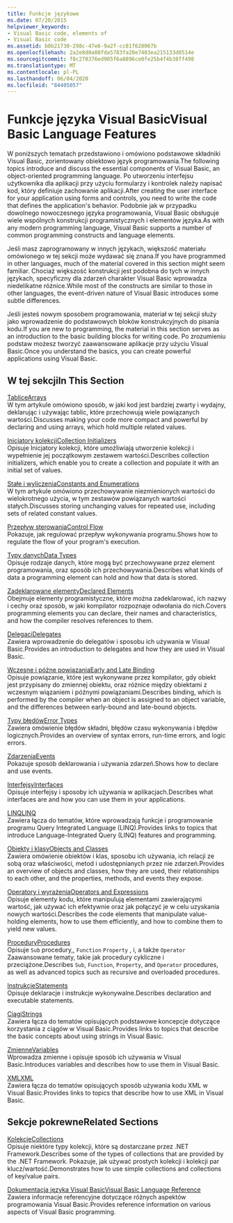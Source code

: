 ```yaml
---
title: Funkcje językowe
ms.date: 07/20/2015
helpviewer_keywords:
- Visual Basic code, elements of
- Visual Basic code
ms.assetid: b0b21730-298c-47e6-9a2f-cc81f628067b
ms.openlocfilehash: 2a2e8d0a08fda5783fa20e7403ea215133d0514e
ms.sourcegitcommit: f8c270376ed905f6a8896ce0fe25b4f4b38ff498
ms.translationtype: MT
ms.contentlocale: pl-PL
ms.lasthandoff: 06/04/2020
ms.locfileid: "84405057"
---
```

# <a name="visual-basic-language-features"></a><span data-ttu-id="b3aa2-102">Funkcje języka Visual Basic</span><span class="sxs-lookup"><span data-stu-id="b3aa2-102">Visual Basic Language Features</span></span>
<span data-ttu-id="b3aa2-103">W poniższych tematach przedstawiono i omówiono podstawowe składniki Visual Basic, zorientowany obiektowo język programowania.</span><span class="sxs-lookup"><span data-stu-id="b3aa2-103">The following topics introduce and discuss the essential components of Visual Basic, an object-oriented programming language.</span></span> <span data-ttu-id="b3aa2-104">Po utworzeniu interfejsu użytkownika dla aplikacji przy użyciu formularzy i kontrolek należy napisać kod, który definiuje zachowanie aplikacji.</span><span class="sxs-lookup"><span data-stu-id="b3aa2-104">After creating the user interface for your application using forms and controls, you need to write the code that defines the application's behavior.</span></span> <span data-ttu-id="b3aa2-105">Podobnie jak w przypadku dowolnego nowoczesnego języka programowania, Visual Basic obsługuje wiele wspólnych konstrukcji programistycznych i elementów języka.</span><span class="sxs-lookup"><span data-stu-id="b3aa2-105">As with any modern programming language, Visual Basic supports a number of common programming constructs and language elements.</span></span>  
  
 <span data-ttu-id="b3aa2-106">Jeśli masz zaprogramowany w innych językach, większość materiału omówionego w tej sekcji może wydawać się znana.</span><span class="sxs-lookup"><span data-stu-id="b3aa2-106">If you have programmed in other languages, much of the material covered in this section might seem familiar.</span></span> <span data-ttu-id="b3aa2-107">Chociaż większość konstrukcji jest podobna do tych w innych językach, specyficzny dla zdarzeń charakter Visual Basic wprowadza niedelikatne różnice.</span><span class="sxs-lookup"><span data-stu-id="b3aa2-107">While most of the constructs are similar to those in other languages, the event-driven nature of Visual Basic introduces some subtle differences.</span></span>  
  
 <span data-ttu-id="b3aa2-108">Jeśli jesteś nowym sposobem programowania, materiał w tej sekcji służy jako wprowadzenie do podstawowych bloków konstrukcyjnych do pisania kodu.</span><span class="sxs-lookup"><span data-stu-id="b3aa2-108">If you are new to programming, the material in this section serves as an introduction to the basic building blocks for writing code.</span></span> <span data-ttu-id="b3aa2-109">Po zrozumieniu podstaw możesz tworzyć zaawansowane aplikacje przy użyciu Visual Basic.</span><span class="sxs-lookup"><span data-stu-id="b3aa2-109">Once you understand the basics, you can create powerful applications using Visual Basic.</span></span>  
  
## <a name="in-this-section"></a><span data-ttu-id="b3aa2-110">W tej sekcji</span><span class="sxs-lookup"><span data-stu-id="b3aa2-110">In This Section</span></span>  
 [<span data-ttu-id="b3aa2-111">Tablice</span><span class="sxs-lookup"><span data-stu-id="b3aa2-111">Arrays</span></span>](arrays/index.md)  
 <span data-ttu-id="b3aa2-112">W tym artykule omówiono sposób, w jaki kod jest bardziej zwarty i wydajny, deklarując i używając tablic, które przechowują wiele powiązanych wartości.</span><span class="sxs-lookup"><span data-stu-id="b3aa2-112">Discusses making your code more compact and powerful by declaring and using arrays, which hold multiple related values.</span></span>  
  
 [<span data-ttu-id="b3aa2-113">Inicjatory kolekcji</span><span class="sxs-lookup"><span data-stu-id="b3aa2-113">Collection Initializers</span></span>](collection-initializers/index.md)  
 <span data-ttu-id="b3aa2-114">Opisuje Inicjatory kolekcji, które umożliwiają utworzenie kolekcji i wypełnienie jej początkowym zestawem wartości.</span><span class="sxs-lookup"><span data-stu-id="b3aa2-114">Describes collection initializers, which enable you to create a collection and populate it with an initial set of values.</span></span>  
  
 [<span data-ttu-id="b3aa2-115">Stałe i wyliczenia</span><span class="sxs-lookup"><span data-stu-id="b3aa2-115">Constants and Enumerations</span></span>](constants-enums/index.md)  
 <span data-ttu-id="b3aa2-116">W tym artykule omówiono przechowywanie niezmienionych wartości do wielokrotnego użycia, w tym zestawów powiązanych wartości stałych.</span><span class="sxs-lookup"><span data-stu-id="b3aa2-116">Discusses storing unchanging values for repeated use, including sets of related constant values.</span></span>  
  
 [<span data-ttu-id="b3aa2-117">Przepływ sterowania</span><span class="sxs-lookup"><span data-stu-id="b3aa2-117">Control Flow</span></span>](control-flow/index.md)  
 <span data-ttu-id="b3aa2-118">Pokazuje, jak regulować przepływ wykonywania programu.</span><span class="sxs-lookup"><span data-stu-id="b3aa2-118">Shows how to regulate the flow of your program's execution.</span></span>  
  
 [<span data-ttu-id="b3aa2-119">Typy danych</span><span class="sxs-lookup"><span data-stu-id="b3aa2-119">Data Types</span></span>](data-types/index.md)  
 <span data-ttu-id="b3aa2-120">Opisuje rodzaje danych, które mogą być przechowywane przez element programowania, oraz sposób ich przechowywania.</span><span class="sxs-lookup"><span data-stu-id="b3aa2-120">Describes what kinds of data a programming element can hold and how that data is stored.</span></span>  
  
 [<span data-ttu-id="b3aa2-121">Zadeklarowane elementy</span><span class="sxs-lookup"><span data-stu-id="b3aa2-121">Declared Elements</span></span>](declared-elements/index.md)  
 <span data-ttu-id="b3aa2-122">Obejmuje elementy programistyczne, które można zadeklarować, ich nazwy i cechy oraz sposób, w jaki kompilator rozpoznaje odwołania do nich.</span><span class="sxs-lookup"><span data-stu-id="b3aa2-122">Covers programming elements you can declare, their names and characteristics, and how the compiler resolves references to them.</span></span>  
  
 [<span data-ttu-id="b3aa2-123">Delegaci</span><span class="sxs-lookup"><span data-stu-id="b3aa2-123">Delegates</span></span>](delegates/index.md)  
 <span data-ttu-id="b3aa2-124">Zawiera wprowadzenie do delegatów i sposobu ich używania w Visual Basic.</span><span class="sxs-lookup"><span data-stu-id="b3aa2-124">Provides an introduction to delegates and how they are used in Visual Basic.</span></span>  
  
 [<span data-ttu-id="b3aa2-125">Wczesne i późne powiązania</span><span class="sxs-lookup"><span data-stu-id="b3aa2-125">Early and Late Binding</span></span>](early-late-binding/index.md)  
 <span data-ttu-id="b3aa2-126">Opisuje powiązanie, które jest wykonywane przez kompilator, gdy obiekt jest przypisany do zmiennej obiektu, oraz różnice między obiektami z wczesnym wiązaniem i późnymi powiązaniami.</span><span class="sxs-lookup"><span data-stu-id="b3aa2-126">Describes binding, which is performed by the compiler when an object is assigned to an object variable, and the differences between early-bound and late-bound objects.</span></span>  
  
 [<span data-ttu-id="b3aa2-127">Typy błędów</span><span class="sxs-lookup"><span data-stu-id="b3aa2-127">Error Types</span></span>](error-types.md)  
 <span data-ttu-id="b3aa2-128">Zawiera omówienie błędów składni, błędów czasu wykonywania i błędów logicznych.</span><span class="sxs-lookup"><span data-stu-id="b3aa2-128">Provides an overview of syntax errors, run-time errors, and logic errors.</span></span>  
  
 [<span data-ttu-id="b3aa2-129">Zdarzenia</span><span class="sxs-lookup"><span data-stu-id="b3aa2-129">Events</span></span>](events/index.md)  
 <span data-ttu-id="b3aa2-130">Pokazuje sposób deklarowania i używania zdarzeń.</span><span class="sxs-lookup"><span data-stu-id="b3aa2-130">Shows how to declare and use events.</span></span>  
  
 [<span data-ttu-id="b3aa2-131">Interfejsy</span><span class="sxs-lookup"><span data-stu-id="b3aa2-131">Interfaces</span></span>](interfaces/index.md)  
 <span data-ttu-id="b3aa2-132">Opisuje interfejsy i sposoby ich używania w aplikacjach.</span><span class="sxs-lookup"><span data-stu-id="b3aa2-132">Describes what interfaces are and how you can use them in your applications.</span></span>  
  
 [<span data-ttu-id="b3aa2-133">LINQ</span><span class="sxs-lookup"><span data-stu-id="b3aa2-133">LINQ</span></span>](linq/index.md)  
 <span data-ttu-id="b3aa2-134">Zawiera łącza do tematów, które wprowadzają funkcje i programowanie programu Query Integrated Language (LINQ).</span><span class="sxs-lookup"><span data-stu-id="b3aa2-134">Provides links to topics that introduce Language-Integrated Query (LINQ) features and programming.</span></span>  
  
 [<span data-ttu-id="b3aa2-135">Obiekty i klasy</span><span class="sxs-lookup"><span data-stu-id="b3aa2-135">Objects and Classes</span></span>](objects-and-classes/index.md)  
 <span data-ttu-id="b3aa2-136">Zawiera omówienie obiektów i klas, sposobu ich używania, ich relacji ze sobą oraz właściwości, metod i udostępnianych przez nie zdarzeń.</span><span class="sxs-lookup"><span data-stu-id="b3aa2-136">Provides an overview of objects and classes, how they are used, their relationships to each other, and the properties, methods, and events they expose.</span></span>  
  
 [<span data-ttu-id="b3aa2-137">Operatory i wyrażenia</span><span class="sxs-lookup"><span data-stu-id="b3aa2-137">Operators and Expressions</span></span>](operators-and-expressions/index.md)  
 <span data-ttu-id="b3aa2-138">Opisuje elementy kodu, które manipulują elementami zawierającymi wartość, jak używać ich efektywnie oraz jak połączyć je w celu uzyskania nowych wartości.</span><span class="sxs-lookup"><span data-stu-id="b3aa2-138">Describes the code elements that manipulate value-holding elements, how to use them efficiently, and how to combine them to yield new values.</span></span>  
  
 [<span data-ttu-id="b3aa2-139">Procedury</span><span class="sxs-lookup"><span data-stu-id="b3aa2-139">Procedures</span></span>](procedures/index.md)  
 <span data-ttu-id="b3aa2-140">Opisuje `Sub` procedury,, `Function` `Property` , i, a także `Operator` Zaawansowane tematy, takie jak procedury cykliczne i przeciążone.</span><span class="sxs-lookup"><span data-stu-id="b3aa2-140">Describes `Sub`, `Function`, `Property`, and `Operator` procedures, as well as advanced topics such as recursive and overloaded procedures.</span></span>  
  
 [<span data-ttu-id="b3aa2-141">Instrukcje</span><span class="sxs-lookup"><span data-stu-id="b3aa2-141">Statements</span></span>](statements.md)  
 <span data-ttu-id="b3aa2-142">Opisuje deklaracje i instrukcje wykonywalne.</span><span class="sxs-lookup"><span data-stu-id="b3aa2-142">Describes declaration and executable statements.</span></span>  
  
 [<span data-ttu-id="b3aa2-143">Ciągi</span><span class="sxs-lookup"><span data-stu-id="b3aa2-143">Strings</span></span>](strings/index.md)  
 <span data-ttu-id="b3aa2-144">Zawiera łącza do tematów opisujących podstawowe koncepcje dotyczące korzystania z ciągów w Visual Basic.</span><span class="sxs-lookup"><span data-stu-id="b3aa2-144">Provides links to topics that describe the basic concepts about using strings in Visual Basic.</span></span>  
  
 [<span data-ttu-id="b3aa2-145">Zmienne</span><span class="sxs-lookup"><span data-stu-id="b3aa2-145">Variables</span></span>](variables/index.md)  
 <span data-ttu-id="b3aa2-146">Wprowadza zmienne i opisuje sposób ich używania w Visual Basic.</span><span class="sxs-lookup"><span data-stu-id="b3aa2-146">Introduces variables and describes how to use them in Visual Basic.</span></span>  
  
 [<span data-ttu-id="b3aa2-147">XML</span><span class="sxs-lookup"><span data-stu-id="b3aa2-147">XML</span></span>](xml/index.md)  
 <span data-ttu-id="b3aa2-148">Zawiera łącza do tematów opisujących sposób używania kodu XML w Visual Basic.</span><span class="sxs-lookup"><span data-stu-id="b3aa2-148">Provides links to topics that describe how to use XML in Visual Basic.</span></span>  
  
## <a name="related-sections"></a><span data-ttu-id="b3aa2-149">Sekcje pokrewne</span><span class="sxs-lookup"><span data-stu-id="b3aa2-149">Related Sections</span></span>

 [<span data-ttu-id="b3aa2-150">Kolekcje</span><span class="sxs-lookup"><span data-stu-id="b3aa2-150">Collections</span></span>](../concepts/collections.md)  
 <span data-ttu-id="b3aa2-151">Opisuje niektóre typy kolekcji, które są dostarczane przez .NET Framework.</span><span class="sxs-lookup"><span data-stu-id="b3aa2-151">Describes some of the types of collections that are provided by the .NET Framework.</span></span> <span data-ttu-id="b3aa2-152">Pokazuje, jak używać prostych kolekcji i kolekcji par klucz/wartość.</span><span class="sxs-lookup"><span data-stu-id="b3aa2-152">Demonstrates how to use simple collections and collections of key/value pairs.</span></span>  
  
 [<span data-ttu-id="b3aa2-153">Dokumentacja języka Visual Basic</span><span class="sxs-lookup"><span data-stu-id="b3aa2-153">Visual Basic Language Reference</span></span>](../../language-reference/index.md)  
 <span data-ttu-id="b3aa2-154">Zawiera informacje referencyjne dotyczące różnych aspektów programowania Visual Basic.</span><span class="sxs-lookup"><span data-stu-id="b3aa2-154">Provides reference information on various aspects of Visual Basic programming.</span></span>
